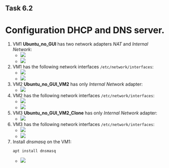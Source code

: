 ## Task 6.2
# Configuration DHCP and DNS server.
1) VM1 **Ubuntu_no_GUI** has two network adapters *NAT* and *Internal Network*:
	* ![](https://i.imgur.com/XCh8Lcn.png)
	* ![](https://i.imgur.com/ikCkxIN.png)
2) VM1 has the following network interfaces ``/etc/network/interfaces``:
	* ![](https://i.imgur.com/Fh2GgxX.png)
	* ![](https://i.imgur.com/O4UfnHL.png)
3) VM2 **Ubuntu_no_GUI_VM2** has only *Internal Network* adapter:
	* ![](https://i.imgur.com/nL8lji7.png)
4) VM2 has the following network interfaces ``/etc/network/interfaces``:
	* ![](https://i.imgur.com/3df4U6D.png)
	* ![](https://i.imgur.com/CWX7cML.png)
5) VM3 **Ubuntu_no_GUI_VM2_Clone** has only *Internal Network* adapter:
	* ![](https://i.imgur.com/swwVxOZ.png)
6) VM3 has the following network interfaces ``/etc/network/interfaces``:
	* ![](https://i.imgur.com/xWaRjKo.png)
	* ![](https://i.imgur.com/zk75JVC.png)
7) Install *dnsmasq* on the VM1:
	```
	apt install dnsmasq
	```
	* ![](https://i.imgur.com/1NSuvcd.png)
